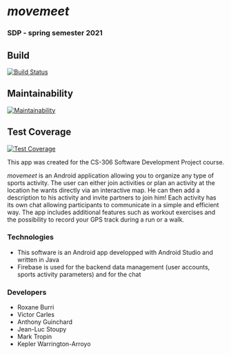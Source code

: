 # *movemeet*

### SDP - spring semester 2021

## Build
[![Build Status](https://api.cirrus-ci.com/github/movemeet/movemeet.svg)](https://cirrus-ci.com/github/movemeet/movemeet)

## Maintainability
[![Maintainability](https://api.codeclimate.com/v1/badges/23a7b536f058d3bfda16/maintainability)](https://codeclimate.com/github/movemeet/movemeet/maintainability)

## Test Coverage
[![Test Coverage](https://api.codeclimate.com/v1/badges/23a7b536f058d3bfda16/test_coverage)](https://codeclimate.com/github/movemeet/movemeet/test_coverage)

This app was created for the CS-306 Software Development Project course.

*movemeet* is an Android application allowing you to organize any type of sports activity. The user can either join activities or plan an activity at the location he wants directly via an interactive map. He can then add a description to his activity and invite partners to join him! Each activity has its own chat allowing participants to communicate in a simple and efficient way. The app includes additional features such as workout exercises and the possibility to record your GPS track during a run or a walk.

### Technologies
* This software is an Android app developped with Android Studio and written in Java
* Firebase is used for the backend data management (user accounts, sports activity parameters) and for the chat

### Developers
* Roxane Burri
* Victor Carles
* Anthony Guinchard
* Jean-Luc Stoupy
* Mark Tropin
* Kepler Warrington-Arroyo